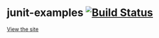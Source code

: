 junit-examples [![Build Status](https://travis-ci.org/dtoms/junit-examples.png)](https://travis-ci.org/dtoms/junit-examples)
=====
[View the site](http://dtoms.github.io/junit-examples)


